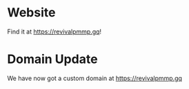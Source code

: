 # Website
Find it at https://revivalpmmp.gq!

# Domain Update
We have now got a custom domain at https://revivalpmmp.gq

